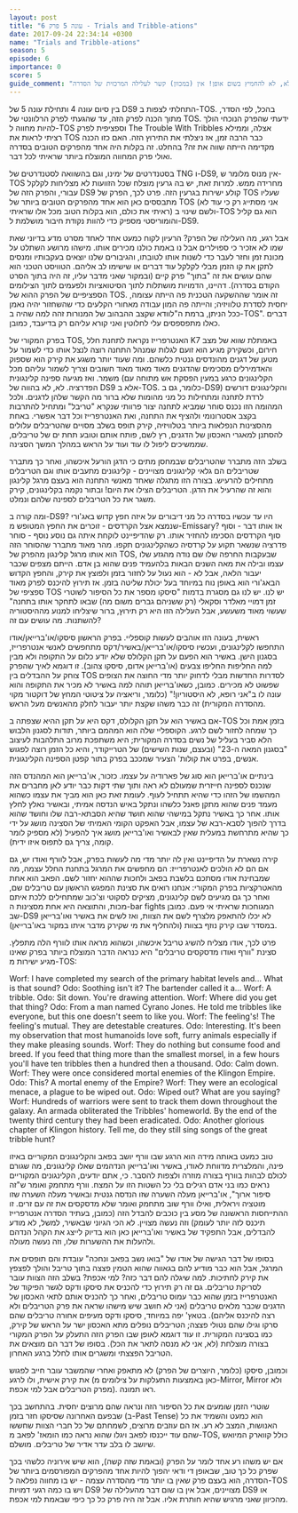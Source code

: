 ```yaml
---
layout: post
title: "עונה 5 פרק 6 - Trials and Tribble-ations"
date: 2017-09-24 22:34:14 +0300
name: "Trials and Tribble-ations"
season: 5
episode: 6
importance: 0
score: 5
guide_comment: "פרק נפלא, לא להחמיץ בשום אופן! אין (במכוון) קשר לעלילה המרכזית של הסדרה"
---
```

בין סיום עונה 4 ותחילת עונה 5 של DS9 התחלתי לצפות ב-TOS. בהכל, לפי הסדר, מתוך הכנה לפרק הזה, עד שהגעתי לפרק הרלוונטי של TOS. ידעתי שהפרק הנוכחי הולך להיות מחווה ל-TOS וספציפית לפרק The Trouble With Tribbles אצלה, וממילא רציתי לראות את TOS כבר הרבה זמן, אז ניצלתי את התירוץ הזה. האם כזו הכנה מקדימה הייתה שווה את זה? בהחלט. זה בקלות היה אחד מהפרקים הטובים בסדרה ואולי פרק המחווה המוצלח ביותר שראיתי לכל דבר.

בסטנדרטים של ימינו, וגם בהשוואה לסטנדרטים של TNG ו-DS9, אין מנוס מלומר ש-TOS מחרידה ממש. למרות זאת, יש בה גרעין מוצלח שכל הזוועות לא מצליחות לקלקל עבורי, והפרק הזה של DS9 קולע ישירות בגרעין הזה. פרט לכך, הפרק של TOS שעליו מתבססים כאן הוא אחד מהפרקים הטובים ביותר של TOS (אני מסתייג רק כי עוד לא ראיתי את כולם, הוא בקלות הטוב מכל אלו שראיתי) ולשם שינוי ב-TOS הוא גם קליל והומוריסטי מספיק כדי להוות נקודת חיבור מושלמת ל-DS9.

אבל רגע, מה העלילה של הפרק? הרעיון לקוח כמעט אחד לאחד מסרט מדע בדיוני שאת שמו לא אזכיר כי ספוילרים אבל נו באמת כולנו מכירים אותו. מישהו מרושע השתלט על מכונת זמן וחזר לעבר כדי לשנות אותו לטובתו, והגיבורים שלנו יוצאים בעקבותיו ומנסים לתקן את קו הזמן מבלי לקלקל עוד דברים או שישימו לב אליהם. הטוויסט הטכני הוא שהם עושים את זה "בתוך" פרק קיים (ובמקור שאני מדבר עליו, זה היה בתוך הסרט הקודם בסדרה). דהיינו, הדמויות מושתלות לתוך הסיטואציות ולפעמים לתוך הצילומים הספציפיים של הפרק ההוא של TOS. זה אומר שההשקעה הטכנית פה הייתה עצומה, יחסית לסדרת טלוויזיה; והייתה פה המון עבודה מאחורי הקלעים כדי שהשחזור יהיה נאמן ככל הניתן, ברמת ה"לוודא שקצב ההבהוב של המנורות זהה למה שהיה ב-TOS". דברים כאלו מתפספסים עלי לחלוטין ואני קורא עליהם רק בדיעבד, כמובן.

בפרק המקורי של TOS, האנטרפרייז נקראת לתחנת חלל K7 באמתלת שווא של מצב חירום, וכשקירק מגיע הוא זועם לגלות שמנהל התחנה רוצה לנצל אותו כדי לשמור על מטען של דגנים מהונדסים גנטית כלשהם. ומה שעוד יותר משגע את קירק הוא שספוק והאדמירלים מסכימים שהדגנים מאוד מאוד מאוד חשובים וצריך לשמור עליהם מכל משמר. ואז מגיעה ספינה קלינגונית (הקלינגונים כרגע במעין הפסקת אש מתוחה עם הפדרציה. לא, לא בהווה של DS9 אלא ב-TOS. כלומר, גם ב-DS9) והקלינגונים דורשים לרדת לתחנה ומתחילות כל מני מהומות שלא ברור מה הקשר שלהן לדגנים. ולכל המהומה הזו נכנס סוחר שמביא לתחנה יצור פרוותי שנקרא "טריבל" ומתחיל להתרבות בקצב אסטרונומי ולהציף את התחנה, ואת האנטרפרייז וכל דבר אפשרי. באחת מהסצינות הנפלאות ביותר בטלוויזיה, קירק תופס בשלב מסויים שהטריבלים עלולים להסתנן למאגרי האכסון של הדגנים, רץ לשם, פותח אותם וטובע תחת ים של טריבלים, שממשיכים ליפול לו עוד ועוד על הראש במהלך המשך הסצינה.

בשלב הזה מתברר שהטריבלים שבמחסן מתים כי הדגן הורעל איכשהו, ואחר כך מתברר שטריבלים הם גלאי קלינגונים מצויינים - קלינגונים מתעבים אותו וגם הטריבלים מתחילים להרעיש. בצורה הזו מתגלה שאחד מאנשי התחנה הוא בעצם מרגל קלינגון והוא זה שהרעיל את הדגן. הטריבלים הצילו את היום! ובתור נקמה בקלינגונים, קירק משגר את כל הטריבלים לספינה שלהם ונמלט.

ומה קורה ב-DS9? היו עד עכשיו בסדרה כל מני דיבורים על איזה חפץ קדוש באג'ורי שנמצא אצל הקרדסים - זוכרים את החפץ המטופש מ-Emissary? אז אותו דבר - וסוף סוף הקרדסים הסכימו להחזיר אותו. רק שהדיפיינט לוקחת איתה גם נוסע נוסף - סוחר פדרציה שנשאר תקוע על קרדסיה כשהקלינגונים תקפו. מהר מאוד מתברר שהסוחר הזה הוא אותו מרגל קלינגון מהפרק של TOS, שבעקבות החרפה שלו שם נודה מהגזע שלו עצמו ובילה את מאה השנים הבאות בלהעמיד פנים שהוא בן אדם. הייתם מצפים שכבר יעבור הלאה, אבל לא - הוא נעול על לחזור בזמן ולפוצץ את קירק, והחפץ הקדוש הבאג'ורי הוא באופן נוח במיוחד בעל יכולת שליטה בזמן. אז תירוץ להיכנס לפרק מאוד ספציפי של TOS יש לנו. יש לנו גם מסגרת בדמות "סיסקו מספר את כל הסיפור לשוטרי זמן דמויי מאלדר וסקאלי (רק ששניהם גברים משום מה) שבאו לתחקר אותו בתחנה" שעשוי מאוד משעשע, אבל העלילה הזו היא רק תירוץ, ברור שיצליחו למנוע מההיסטוריה להשתנות. מה עושים עם זה?

ראשית, בעונה הזו אוהבים לעשות קוספליי. בפרק הראשון סיסקו/או'ברייאן/אודו התחפשו לקלינגונים, ועכשיו סיסקו/או'ברייאן/באשיר/דקס מתחפשים לאנשי אנטרפרייז, בסגנון הישן. באשיר הוא הפעם על תקן הקלולס שלא יודע כלום על התקופה ולא מבין למה החליפות החליפו צבעים (או'ברייאן אדום, סיסקו צהוב). זו דוגמא לאיך שהפרק צוחק על ההבדלים בין TOS לסדרות החדשות מבלי לדחוק יותר מדי החוצה את הצופים שפשוט לא מכירים. כמובן, כשאו'ברייאן תוהה למה באשיר לא מכיר את התקופה והוא עונה לו ב"אני רופא, לא היסטוריון!" (כלומר, וריאציה על ציטוטי המחץ של דוקטור מקוי מהסדרה המקורית) זה כבר משהו שקצת יותר יעבור לחלק מהאנשים מעל הראש.

אם באשיר הוא על תקן הקלולס, דקס היא על תקן ההיא שצפתה ב-TOS בזמן אמת וכל כך שמחה לחזור לשם לרגע. הקוספליי שלה הוא המהמם ביותר, תודות לסגנון הלבוש הלא סביר בעליל של נשים בסדרה המקורית; היא משתפכת מרוב התלהבות לעיצוב "בסגנון המאה ה-23" (ובעצם, שנות השישים) של הטרייקודר, והיא כל הזמן רוצה לפגוש אנשים, בפרט את קולות' הצעיר שמככב בפרק בתור קפטן הספינה הקלינגונית.

בינתיים או'ברייאן הוא סוג של פארודיה על עצמו. כזכור, או'ברייאן הוא המהנדס הזה שנכנס לספינה חייזרית שמעולם לא ראה ותוך שתי דקות כבר יודע לאן מחברים את המהשמו של הזהו כדי שהיא תתחיל לעוף. לעומת זאת כאן הוא מביך את עצמו כשהוא מעמד פנים שהוא מתקן פאנל כלשהו ונתקל באיש הנדסה אמיתי, ובאשיר נאלץ לחלץ אותו. אחר כך באשיר נתקל במישהי שהוא חושד שהיא הסבתא-רבה שלו וחושד שהוא בדרך להפוך לסבא-רבא של עצמו, אבל האפקט הקומי האמיתי של הסצינה מושג על ידי כך שהיא מתרחשת במעלית שאין לבאשיר ואו'ברייאן מושג איך להפעיל (לא מספיק לומר קומה, צריך גם לתפוס איזו ידית).

קירה נשארת על הדיפיינט ואין לה יותר מדי מה לעשות בפרק, אבל לוורף ואודו יש, גם אם הם לא הולכים לאנטרפרייז: הם מחפשים את המרגל בתחנת החלל עצמה, מה שמבחינת אודו מסתכם בלשבת בפאב ולחכות שההוא יחזור לשם. הפאב הוא אחת מהאטרקציות בפרק המקורי: אנחנו רואים את סצינת המפגש הראשון עם טריבלים שם, ואחר כך גם מגיעים לשם קלינגונים, מציקים לסקוטי וצ'כוב שמתחילים ללכת איתם מכות, והתוצאה היא אחת מסצינות ה-bar fights המגוחכות שראיתי אי פעם. כמובן שב-DS9 לא יכלו להתאפק מלצרף לשם את הצוות, ואז לשים את באשיר ואו'ברייאן במסדר שבו קירק נוזף בצוות (ולהחליף את מי שקירק מדבר איתו במקור באו'ברייאן).

פרט לכך, אודו מצליח להשיג טריבל איכשהו, וכשהוא מראה אותו לוורף הלה מתפלץ. סצינת "וורף ואודו מדסקסים טריבלים" היא כנראה הדבר המוצלח ביותר בפרק שאינו מגיע ישירות מ-TOS:

Worf: I have completed my search of the primary habitat levels and... What is that sound? 
Odo: Soothing isn't it? The bartender called it a... 
Worf: A tribble. 
Odo: Sit down. You're drawing attention. 
Worf: Where did you get that thing? 
Odo: From a man named Cyrano Jones. He told me tribbles like everyone, but this one doesn't seem to like you. 
Worf: The feeling's! The feeling's mutual. They are detestable creatures. 
Odo: Interesting. It's been my observation that most humanoids love soft, furry animals especially if they make pleasing sounds. 
Worf: They do nothing but consume food and breed. If you feed that thing more than the smallest morsel, in a few hours you'll have ten tribbles then a hundred then a thousand. 
Odo: Calm down. 
Worf: They were once considered mortal enemies of the Klingon Empire. 
Odo: This? A mortal enemy of the Empire? 
Worf: They were an ecological menace, a plague to be wiped out. 
Odo: Wiped out? What are you saying? 
Worf: Hundreds of warriors were sent to track them down throughout the galaxy. An armada obliterated the Tribbles' homeworld. By the end of the twenty third century they had been eradicated. 
Odo: Another glorious chapter of Klingon history. Tell me, do they still sing songs of the great tribble hunt? 

טוב כמעט באותה מידה הוא הרגע שבו וורף יושב בפאב והקלינגונים המקוריים באיזו פינה, והמלצרית מדווחת לאודו, באשיר ואו'ברייאן הנדהמים שאלו קלינגונים, מה שגורם לכולם לבהות בוורף בצורה מוזרה ולצפות להסבר. כי, אתם יודעים, הקלינגונים המקוריים נראים כמו בני אדם רגילים בלי כל השטות הזו על המצח. וורף מתחמק ואומר ש"זה סיפור ארוך", או'ברייאן מעלה השערה שזו הנדסה גנטית ובאשיר מעלה השערה שזו מוטציה ויראלית, ואילו וורף שוב מתחמק ואומר שלא מדסקסים את זה עם זרים. זו ההתייחסות הראשונה של מסע בין כוכבים להבדל הזה (כמובן, בעתיד הסדרה אנטרפרייז תיכנס לזה יותר לעומק) וזה נעשה מצויין. לא הכי הגיוני שבאשיר, למשל, לא מודע להבדלים, אבל התפקיד של באשיר ואו'ברייאן כאן הוא בדיוק לייצג את הקהל הנדהם ולהעלות את ההשערות שלו, וזה נעשה מעולה.

בסופו של דבר הגישה של אודו של "בואו נשב בפאב ונחכה" עובדת והם תופסים את המרגל, אבל הוא כבר מודיע להם בגאווה שהוא הטמין פצצה בתוך טריבל והולך לפצפץ את קירק לחתיכות. למה שיגלה להם דבר כזה? למי אכפת? בשלב הזה הצוות עובר לסריקת טריבלים. גם זה רק תירוץ כדי להכניס את סיסקו ודקס לגשר הפיקוד של האנטרפרייז בזמן שהוא כבר עמוס טריבלים, ואחר כך להכניס אותם לתאי האכסון של הדגנים שכבר מלאים טריבלים (אני לא חושב שיש מישהו שראה את פרק הטריבלים ולא רצה להיכנס אליהם). בטאץ' יפה במיוחד, סיסקו ודקס מעיפים אחורה טריבלים שהם סרקו וגילו שהם נטולי פצצה; הטריבלים נופלים מתא האכסון ישר על הראש של קירק, כמו בסצינה המקורית. זו עוד דוגמא לאופן שבו הפרק הזה התעלק על הפרק המקורי בצורה מוצלחת (לא, אני לא מנסה לתאר את הכל). בסופו של דבר הם מוצאים את הטריבל הפצצתי ומשגרים אותו לחלל ברגע האחרון.

וכמובן, סיסקו (כלומר, היוצרים של הפרק) לא מתאפק ואחרי שהמשבר עובר חייב לפגוש את קירק אישית, ולו לרגע (כאן באמצעות התעלקות על צילומים מ-Mirror, Mirror ולא מפרק הטריבלים אבל למי אכפת). ראו תמונה.

שוטרי הזמן שומעים את כל הסיפור הזה ונראה שהם מרוצים יחסית. בהתחשב בכך שבפעם האחרונה שסיסקו חזר בזמן (ב-Past Tense) הוא כמעט והשמיד את כל האנושות, המצב לא רע. אז הם עוזבים מרוצים, לשמחתם של כל חברי הצוות שחששו שהם עוד ייכנסו לפאב ויגלו שהוא נראה כמו הומאז' לפאב מ-TOS, כולל קווארק המיואש שיושב לו בלב עדר אדיר של טריבלים. מושלם.

אם יש משהו רע אחד לומר על הפרק (ובאמת שזה קשה), הוא שיש אירוניה כלשהי בכך שפרק כל כך טוב, שבאופן די ודאי יהפוך להיות אחד מהפרקים המפורסמים ביותר של הסדרה, הוא בעצם פרק שאין בו יותר מדי מהסדרה עצמה - יש בו מחווה נפלאה ל-TOS ויש בו כמה רגעי דמויות DS9 מצויינים, אבל אין בו שום דבר מהעלילה של DS9 או מהכיוון שאני מרגיש שהיא חותרת אליו. אבל זה היה פרק כל כך כיפי שבאמת למי אכפת.